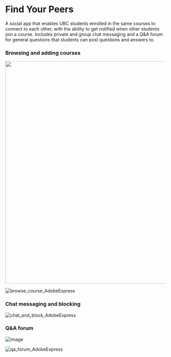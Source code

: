 # Find Your Peers

A social app that enables UBC students enrolled in the same courses to connect to each other, with the ability to get notified when other students join a course. Includes private and group chat messaging and a Q&A forum for general questions that students can post questions and answers to.

### Browsing and adding courses
<img src="https://user-images.githubusercontent.com/44221438/221400089-41e357fc-ef2a-4a74-b31e-48da6d2ec598.png" width="700">

![browse_course_AdobeExpress](https://user-images.githubusercontent.com/44221438/221399273-d40f3ece-5c1c-4b74-830d-55bbd3c823ca.gif)

### Chat messaging and blocking
![chat_and_block_AdobeExpress](https://user-images.githubusercontent.com/44221438/221399612-19f6c417-4a8c-4b83-91a3-f8aea04de1d6.gif)

### Q&A forum
![image](https://user-images.githubusercontent.com/44221438/180592920-5e3e0b69-2b80-4bf8-86fd-633912d081a6.png)

![qa_forum_AdobeExpress](https://user-images.githubusercontent.com/44221438/221399705-33491409-bbf8-431d-80aa-273a0a61ae06.gif)
